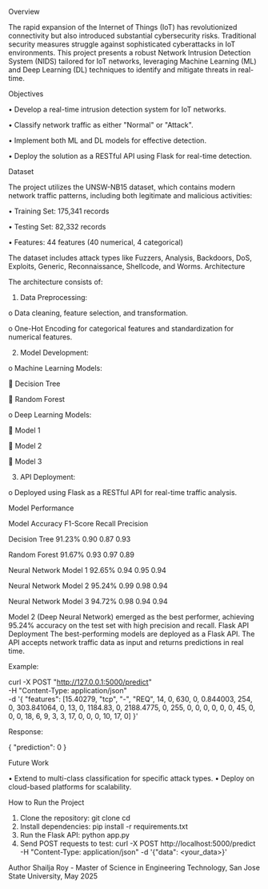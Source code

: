 Overview

The rapid expansion of the Internet of Things (IoT) has revolutionized connectivity but also introduced substantial cybersecurity risks. Traditional security measures struggle against sophisticated cyberattacks in IoT environments. This project presents a robust Network Intrusion Detection System (NIDS) tailored for IoT networks, leveraging Machine Learning (ML) and Deep Learning (DL) techniques to identify and mitigate threats in real-time.

Objectives

•	Develop a real-time intrusion detection system for IoT networks.

•	Classify network traffic as either "Normal" or "Attack".

•	Implement both ML and DL models for effective detection.

•	Deploy the solution as a RESTful API using Flask for real-time detection.

Dataset

The project utilizes the UNSW-NB15 dataset, which contains modern network traffic patterns, including both legitimate and malicious activities:

•	Training Set: 175,341 records

•	Testing Set: 82,332 records

•	Features: 44 features (40 numerical, 4 categorical)

The dataset includes attack types like Fuzzers, Analysis, Backdoors, DoS, Exploits, Generic, Reconnaissance, Shellcode, and Worms.
Architecture

The architecture consists of:

1.	Data Preprocessing:

o	Data cleaning, feature selection, and transformation.

o	One-Hot Encoding for categorical features and standardization for numerical features.

2.	Model Development:
   
o	Machine Learning Models:

	Decision Tree

	Random Forest

o	Deep Learning Models:

	Model 1

	Model 2

	Model 3

3.	API Deployment:
   
o	Deployed using Flask as a RESTful API for real-time traffic analysis.

Model Performance

Model	Accuracy	F1-Score	Recall	Precision

Decision Tree	91.23%	0.90	0.87	0.93

Random Forest	91.67%	0.93	0.97	0.89

Neural Network Model 1	92.65%	0.94	0.95	0.94

Neural Network Model 2	95.24%	0.99	0.98	0.94

Neural Network Model 3	94.72%	0.98	0.94	0.94

Model 2 (Deep Neural Network) emerged as the best performer, achieving 95.24% accuracy on the test set with high precision and recall.
Flask API Deployment
The best-performing models are deployed as a Flask API. The API accepts network traffic data as input and returns predictions in real time.

Example:

curl -X POST "http://127.0.0.1:5000/predict" \
     -H "Content-Type: application/json" \
     -d '{
       "features": [15.40279, "tcp", "-", "REQ", 14, 0, 630, 0, 0.844003, 254, 0, 303.841064, 0, 13, 0, 1184.83, 0, 2188.4775, 0, 255, 0, 0, 0, 0, 0, 0, 45, 0, 0, 0, 18, 6, 9, 3, 3, 17, 0, 0, 0, 10, 17, 0]
     }'
     
Response:

{
  "prediction": 0
}

Future Work

•	Extend to multi-class classification for specific attack types.
•	Deploy on cloud-based platforms for scalability.

How to Run the Project
1.	Clone the repository:
git clone <repo-url>
cd <repo-directory>
2.	Install dependencies:
pip install -r requirements.txt
3.	Run the Flask API:
python app.py
4.	Send POST requests to test:
curl -X POST http://localhost:5000/predict -H "Content-Type: application/json" -d '{"data": <your_data>}'

Author
Shailja Roy - Master of Science in Engineering Technology, San Jose State University, May 2025


